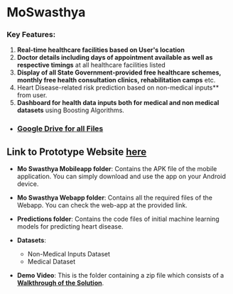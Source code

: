 # MoSwasthya 

### Key Features:

1. **Real-time healthcare facilities based on User's location**
2. **Doctor details including days of appointment available as well as respective timings** at all healthcare facilities listed
3. **Display of all State Government-provided free healthcare schemes, monthly free health consultation clinics, rehabilitation camps** etc.
4. Heart Disease-related risk prediction based on non-medical inputs** from user.
5. **Dashboard for health data inputs both for medical and non medical datasets** using Boosting Algorithms.

- ### [Google Drive for all Files](https://drive.google.com/drive/folders/18NMVTPr4yZU4CXC6b1da7-QpCACaFx8R?usp=sharing)
## Link to Prototype Website [here](https://apps.coeaibbsr.in/moswasthya/landing/20.277532570798993,85.77753898574824#loadedP2A9BPEtlKAIpJ6V0owekvZjQIvnmW14WNrDHtTe9k0foiWgtwKNXuSvF5Bj9c8W) 

- **Mo Swasthya Mobileapp folder**:  Contains the APK file of the mobile application. You can simply download and use the app on your Android device.

- **Mo Swasthya Webapp folder**: Contains all the required files of the Webapp. You can check the web-app at the provided link.

- **Predictions folder**: Contains the code files of initial machine learning models for predicting heart disease.

- **Datasets**: 
  - Non-Medical Inputs Dataset
  - Medical Dataset

- **Demo Video**: This is the folder containing a zip file which consists of a [**Walkthrough of the Solution**](https://github.com/AdiNarendra98/MoSwasthya-SmartOdishaHackathon-22/blob/main/Demo%20Video/MoSwasthya%20Website%20Demo.mp4).
 


